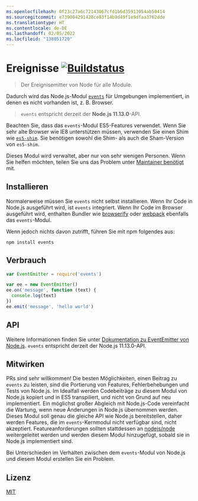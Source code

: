 ```yaml
---
ms.openlocfilehash: 0f23c27a6c72143067cfd1b6d35913054ab50414
ms.sourcegitcommit: e739004291428ce83f14b9d49f1e9dfaa3762dde
ms.translationtype: HT
ms.contentlocale: de-DE
ms.lasthandoff: 02/05/2022
ms.locfileid: "138051720"
---
```

# <a name="events-build-statushttpstravis-ciorggozalaevents"></a>Ereignisse [![Buildstatus](https://travis-ci.org/Gozala/events.png?branch=master)](https://travis-ci.org/Gozala/events)

> Der Ereignisemitter von Node für alle Module.

Dadurch wird das Node.js-Modul [`events`][node.js docs] für Umgebungen implementiert, in denen es nicht vorhanden ist, z. B. Browser.

> `events` entspricht derzeit der **Node.js 11.13.0**-API.

Beachten Sie, dass das `events`-Modul ES5-Features verwendet. Wenn Sie sehr alte Browser wie IE8 unterstützen müssen, verwenden Sie einen Shim wie [`es5-shim`](https://www.npmjs.com/package/es5-shim). Sie benötigen sowohl die Shim- als auch die Sham-Version von `es5-shim`.

Dieses Modul wird verwaltet, aber nur von sehr wenigen Personen. Wenn Sie helfen möchten, teilen Sie uns das Problem unter [Maintainer benötigt](https://github.com/Gozala/events/issues/43) mit.

## <a name="install"></a>Installieren

Normalerweise müssen Sie `events` nicht selbst installieren. Wenn Ihr Code in Node.js ausgeführt wird, ist `events` integriert. Wenn Ihr Code im Browser ausgeführt wird, enthalten Bundler wie [browserify](https://github.com/browserify/browserify) oder [webpack](https://github.com/webpack/webpack) ebenfalls das `events`-Modul.

Wenn jedoch nichts davon zutrifft, führen Sie mit npm folgendes aus:

```
npm install events
```

## <a name="usage"></a>Verbrauch

```javascript
var EventEmitter = require('events')

var ee = new EventEmitter()
ee.on('message', function (text) {
  console.log(text)
})
ee.emit('message', 'hello world')
```

## <a name="api"></a>API

Weitere Informationen finden Sie unter [Dokumentation zu EventEmitter von Node.js][node.js docs]. `events` entspricht derzeit der Node.js 11.13.0-API.

## <a name="contributing"></a>Mitwirken

PRs sind sehr willkommen! Die besten Möglichkeiten, einen Beitrag zu `events` zu leisten, sind die Portierung von Features, Fehlerbehebungen und Tests von Node.js. Im Idealfall werden Codebeiträge zu diesem Modul von Node.js kopiert und in ES5 transpiliert, und nicht von Grund auf neu implementiert. Ein möglichst großer Abgleich mit Node.js-Code vereinfacht die Wartung, wenn neue Änderungen in Node.js übernommen werden.
Dieses Modul soll genau die gleiche API wie Node.js bereitstellen, daher werden Features, die im `events`-Kernmodul nicht verfügbar sind, nicht akzeptiert. Featureanforderungen sollten stattdessen an [nodejs/node](https://github.com/nodejs/node) weitergeleitet werden und werden diesem Modul hinzugefügt, sobald sie in Node.js implementiert sind.

Bei Unterschieden im Verhalten zwischen dem `events`-Modul von Node.js und diesem Modul erstellen Sie ein Problem.

## <a name="license"></a>Lizenz

[MIT](./LICENSE)

[node.js docs]: https://nodejs.org/dist/v11.13.0/docs/api/events.html
